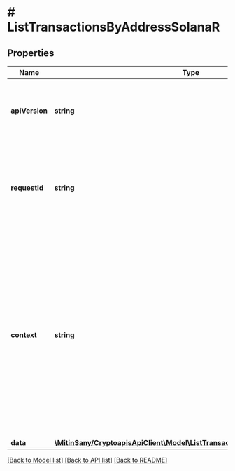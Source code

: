 # # ListTransactionsByAddressSolanaR

## Properties

Name | Type | Description | Notes
------------ | ------------- | ------------- | -------------
**apiVersion** | **string** | Specifies the version of the API that incorporates this endpoint. |
**requestId** | **string** | Defines the ID of the request. The &#x60;requestId&#x60; is generated by Crypto APIs and it&#39;s unique for every request. |
**context** | **string** | In batch situations the user can use the context to correlate responses with requests. This property is present regardless of whether the response was successful or returned as an error. &#x60;context&#x60; is specified by the user. | [optional]
**data** | [**\MitinSany/CryptoapisApiClient\Model\ListTransactionsByAddressSolanaRData**](ListTransactionsByAddressSolanaRData.md) |  |

[[Back to Model list]](../../README.md#models) [[Back to API list]](../../README.md#endpoints) [[Back to README]](../../README.md)
